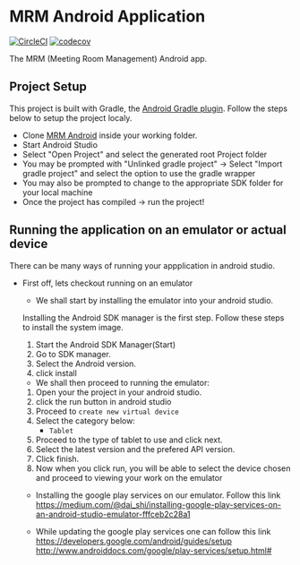 # MRM Android Application
[![CircleCI](https://circleci.com/gh/andela/mrm-mobile/tree/chore%2F157688043%2Fintegrate-firebase-in-circleci.svg?style=svg)](https://circleci.com/gh/andela/mrm-mobile/tree/chore%2F157688043%2Fintegrate-firebase-in-circleci)
[![codecov](https://codecov.io/gh/andela/mrm-mobile/branch/chore%2F157556960%2Fgenerate_coverage_report/graph/badge.svg)](https://codecov.io/gh/andela/mrm-mobile)

The MRM (Meeting Room Management) Android app.

## Project Setup

This project is built with Gradle, the [Android Gradle plugin](http://tools.android.com/tech-docs/new-build-system/user-guide). Follow the steps below to setup the project localy.

* Clone [MRM Android](https://github.com/andela/mrm-mobile) inside your working folder.
* Start Android Studio
* Select "Open Project" and select the generated root Project folder
* You may be prompted with "Unlinked gradle project" -> Select "Import gradle project" and select
the option to use the gradle wrapper
* You may also be prompted to change to the appropriate SDK folder for your local machine
* Once the project has compiled -> run the project!

## Running the application on an emulator or actual device

There can be many ways of running your appplication in android studio.
* First off, lets checkout running on an emulator
    * We shall start by installing the emulator into your android studio.

    Installing the Android SDK manager is the first step. Follow these steps to install the system image.

     1. Start the Android SDK Manager(Start)
     2. Go to SDK manager.
     3. Select the Android version.
     4. click install

    * We shall then proceed to running the emulator:

     1. Open your the project in your android studio.
     2. click the run button in android studio
     3. Proceed to `create new virtual device`
     4. Select the category below:
        - `Tablet`
     5. Proceed to the type of tablet to use and click next.
     6. Select the latest version and the prefered API version.
     7. Click finish.
     8. Now when you click run, you will be able to select the device chosen and proceed to viewing your work on the emulator

     * Installing the google play services on our emulator.
     Follow this link
     https://medium.com/@dai_shi/installing-google-play-services-on-an-android-studio-emulator-fffceb2c28a1

     * While updating the google play services one can follow this link
     https://developers.google.com/android/guides/setup
     http://www.androiddocs.com/google/play-services/setup.html#